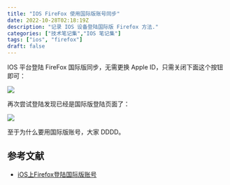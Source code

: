 ```yaml
---
title: "IOS FireFox 使用国际版账号同步"
date: 2022-10-28T02:18:19Z
description: "记录 IOS 设备登陆国际版 Firefox 方法."
categories: ["技术笔记集","IOS 笔记集"]
tags: ["ios", "firefox"]
draft: false
---
```


IOS 平台登陆 FireFox 国际版同步，无需更换 Apple ID，只需关闭下面这个按钮即可：

![](https://imagehost-cdn.frytea.com/images/2022/10/28/9F507EEF-B10A-4967-98AA-A4617349B525c4e592571c005725.jpg)

再次尝试登陆发现已经是国际版登陆页面了：

![](https://imagehost-cdn.frytea.com/images/2022/10/28/6E1ACE28-195A-4E16-8BA5-23496D889317fcac7271bf841a09.png)

至于为什么要用国际版账号，大家 DDDD。

## 参考文献

- [iOS上Firefox登陆国际版账号](https://xu.ci/2020/05/iOS上Firefox登陆国际版账号/)